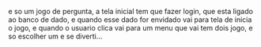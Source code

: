 e so um jogo de pergunta, a tela inicial tem que fazer login, que esta ligado ao banco 
de dado, e quando esse dado for envidado vai para tela de inicia o jogo, e quando o usuario
clica vai para um menu que vai tem dois jogo, e so escolher um e se diverti...
